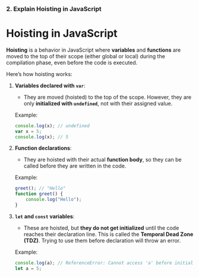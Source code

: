 ### 2. Explain Hoisting in JavaScript


# Hoisting in JavaScript

**Hoisting** is a behavior in JavaScript where **variables** and **functions** are moved to the top of their scope (either global or local) during the compilation phase, even before the code is executed. 

Here’s how hoisting works:

1. **Variables declared with `var`**: 
   - They are moved (hoisted) to the top of the scope. However, they are only **initialized with `undefined`**, not with their assigned value.
   
   Example:
   ```javascript
   console.log(x); // undefined
   var x = 5;
   console.log(x); // 5
   ```

2. **Function declarations**: 
   - They are hoisted with their actual **function body**, so they can be called before they are written in the code.
   
   Example:
   ```javascript
   greet(); // "Hello"
   function greet() {
       console.log("Hello");
   }
   ```

3. **`let` and `const` variables**: 
   - These are hoisted, but **they do not get initialized** until the code reaches their declaration line. This is called the **Temporal Dead Zone (TDZ)**. Trying to use them before declaration will throw an error.
   
   Example:
   ```javascript
   console.log(a); // ReferenceError: Cannot access 'a' before initialization
   let a = 5;
   ```
